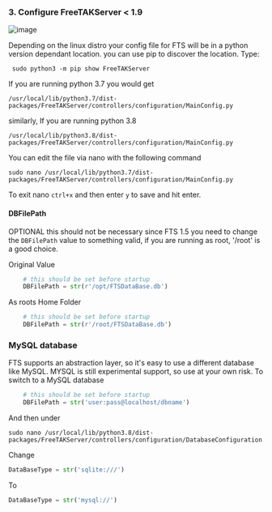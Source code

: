 ### 3. Configure FreeTAKServer < 1.9
![image](https://user-images.githubusercontent.com/60719165/124500136-9aafa500-dd95-11eb-8aa8-67ffda7076f0.png)

Depending on the linux distro your config file for FTS will be in a python version dependant location.
you can use pip to discover the location. Type:
```
 sudo python3 -m pip show FreeTAKServer
```

If you are running python 3.7 you would get
```
/usr/local/lib/python3.7/dist-packages/FreeTAKServer/controllers/configuration/MainConfig.py
```

similarly, If you are running python 3.8

```
/usr/local/lib/python3.8/dist-packages/FreeTAKServer/controllers/configuration/MainConfig.py
```

You can edit the file via nano with the following command

```
sudo nano /usr/local/lib/python3.7/dist-packages/FreeTAKServer/controllers/configuration/MainConfig.py
```

To exit nano `ctrl+x` and then enter `y` to save and hit enter.

#### DBFilePath
OPTIONAL this should not be necessary since FTS 1.5
you need to change the `DBFilePath` value to something valid, if you are running as root, '/root' is a good choice.

Original Value
```python
    # this should be set before startup
    DBFilePath = str(r'/opt/FTSDataBase.db')
```

As roots Home Folder

```python
    # this should be set before startup
    DBFilePath = str(r'/root/FTSDataBase.db')
```
###  MySQL database
FTS supports an abstraction layer, so it's easy to use a different database like MySQL. MYSQL is still experimental support, so use at your own risk.
To switch to a MySQL database
```python
    # this should be set before startup
    DBFilePath = str('user:pass@localhost/dbname')
```

And then under
```
sudo nano /usr/local/lib/python3.8/dist-packages/FreeTAKServer/controllers/configuration/DatabaseConfiguration.py
```

Change
```python
DataBaseType = str('sqlite:///')
```
To
```python
DataBaseType = str('mysql://')
```

